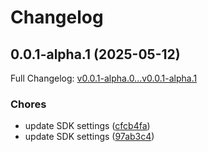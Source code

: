 # Changelog

## 0.0.1-alpha.1 (2025-05-12)

Full Changelog: [v0.0.1-alpha.0...v0.0.1-alpha.1](https://github.com/PepperPlatypus/iris-connector/compare/v0.0.1-alpha.0...v0.0.1-alpha.1)

### Chores

* update SDK settings ([cfcb4fa](https://github.com/PepperPlatypus/iris-connector/commit/cfcb4fa8d9d9da11a65fb1e7d79503fd2ae47513))
* update SDK settings ([97ab3c4](https://github.com/PepperPlatypus/iris-connector/commit/97ab3c47ac684f3d9b326aee2403620a3d9f05b1))

